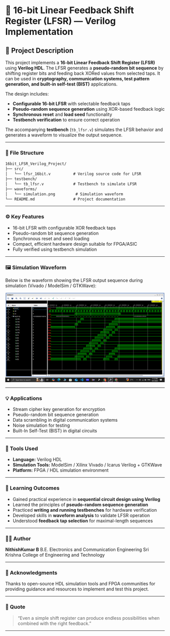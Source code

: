 # 🔐 16-bit Linear Feedback Shift Register (LFSR) — Verilog Implementation

## 🧮 Project Description

This project implements a **16-bit Linear Feedback Shift Register (LFSR)** using **Verilog HDL**.
The LFSR generates a **pseudo-random bit sequence** by shifting register bits and feeding back XORed values from selected taps.
It can be used in **cryptography, communication systems, test pattern generation, and built-in self-test (BIST)** applications.

The design includes:

* **Configurable 16-bit LFSR** with selectable feedback taps
* **Pseudo-random sequence generation** using XOR-based feedback logic
* **Synchronous reset** and **load seed** functionality
* **Testbench verification** to ensure correct operation

The accompanying **testbench** (`tb_lfsr.v`) simulates the LFSR behavior and generates a waveform to visualize the output sequence.

---

### 📁 File Structure

```
16bit_LFSR_Verilog_Project/
├── src/
│   └── lfsr_16bit.v          # Verilog source code for LFSR
├── testbench/
│   └── tb_lfsr.v             # Testbench to simulate LFSR
├── waveforms/
│   └── simulation.png         # Simulation waveform
└── README.md                 # Project documentation
```

---

### ⚙️ Key Features

* 16-bit LFSR with configurable XOR feedback taps
* Pseudo-random bit sequence generation
* Synchronous reset and seed loading
* Compact, efficient hardware design suitable for FPGA/ASIC
* Fully verified using testbench simulation

---

### 🖼️ Simulation Waveform

Below is the waveform showing the LFSR output sequence during simulation (Vivado / ModelSim / GTKWave):

![LFSR Waveform](waveforms/simulation.png)

---

### 💡 Applications

* Stream cipher key generation for encryption
* Pseudo-random bit sequence generation
* Data scrambling in digital communication systems
* Noise simulation for testing
* Built-In Self-Test (BIST) in digital circuits

---

### 🧰 Tools Used

* **Language:** Verilog HDL
* **Simulation Tools:** ModelSim / Xilinx Vivado / Icarus Verilog + GTKWave
* **Platform:** FPGA / HDL simulation environment

---

### 🧠 Learning Outcomes

* Gained practical experience in **sequential circuit design using Verilog**
* Learned the principles of **pseudo-random sequence generation**
* Practiced **writing and running testbenches** for hardware verification
* Developed skills in **waveform analysis** to validate LFSR operation
* Understood **feedback tap selection** for maximal-length sequences

---

### 👨‍💻 Author

**NithishKumar B**
B.E. Electronics and Communication Engineering
Sri Krishna College of Engineering and Technology

---

### 🌟 Acknowledgments

Thanks to open-source HDL simulation tools and FPGA communities for providing guidance and resources to implement and test this project.

---

### 💬 Quote

> “Even a simple shift register can produce endless possibilities when combined with the right feedback.”

---
